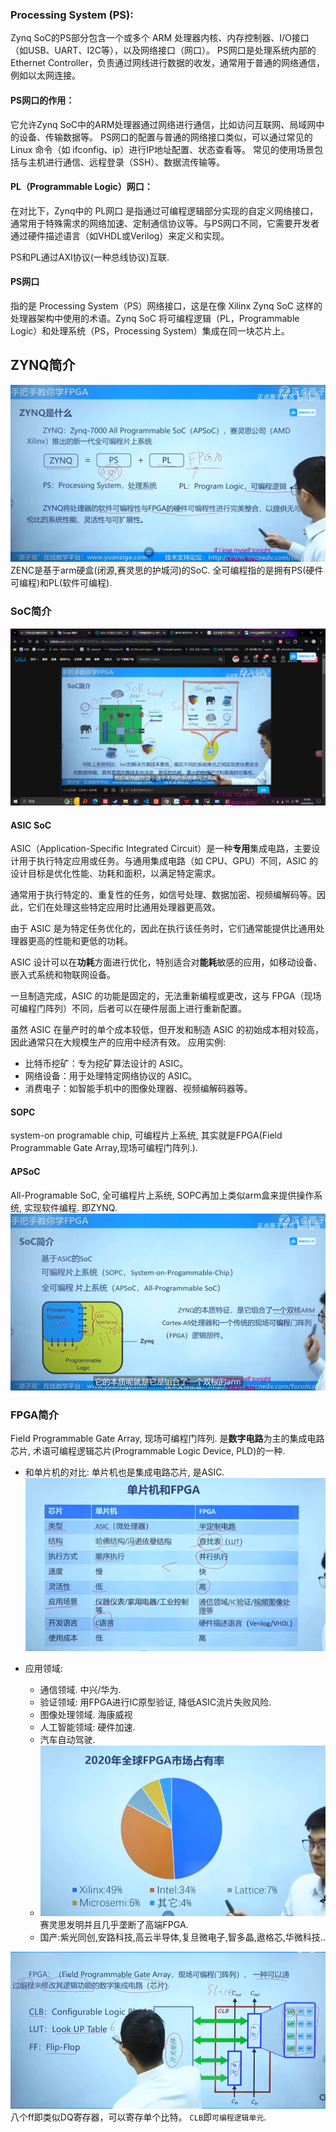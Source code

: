 



### Processing System (PS):
Zynq SoC的PS部分包含一个或多个 ARM 处理器内核、内存控制器、I/O接口（如USB、UART、I2C等），以及网络接口（网口）。
PS网口是处理系统内部的 Ethernet Controller，负责通过网线进行数据的收发，通常用于普通的网络通信，例如以太网连接。
#### PS网口的作用：
它允许Zynq SoC中的ARM处理器通过网络进行通信，比如访问互联网、局域网中的设备、传输数据等。
PS网口的配置与普通的网络接口类似，可以通过常见的 Linux 命令（如 ifconfig、ip）进行IP地址配置、状态查看等。
常见的使用场景包括与主机进行通信、远程登录（SSH）、数据流传输等。
#### PL（Programmable Logic）网口：
在对比下，Zynq中的 PL网口 是指通过可编程逻辑部分实现的自定义网络接口，通常用于特殊需求的网络加速、定制通信协议等。与PS网口不同，它需要开发者通过硬件描述语言（如VHDL或Verilog）来定义和实现。

PS和PL通过AXI协议(一种总线协议)互联.
#### PS网口
指的是 Processing System（PS）网络接口，这是在像 Xilinx Zynq SoC 这样的处理器架构中使用的术语。Zynq SoC 将可编程逻辑（PL，Programmable Logic）和处理系统（PS，Processing System）集成在同一块芯片上。



## ZYNQ简介
![alt text](image.png)
ZENC是基于arm硬盒(闭源,赛灵思的护城河)的SoC.
全可编程指的是拥有PS(硬件可编程)和PL(软件可编程).
### SoC简介
![alt text](image-1.png)

#### ASIC SoC
ASIC（Application-Specific Integrated Circuit）是一种**专用**集成电路，主要设计用于执行特定应用或任务。与通用集成电路（如 CPU、GPU）不同，ASIC 的设计目标是优化性能、功耗和面积，以满足特定需求。

通常用于执行特定的、重复性的任务，如信号处理、数据加密、视频编解码等。因此，它们在处理这些特定应用时比通用处理器更高效。

由于 ASIC 是为特定任务优化的，因此在执行该任务时，它们通常能提供比通用处理器更高的性能和更低的功耗。

ASIC 设计可以在**功耗**方面进行优化，特别适合对**能耗**敏感的应用，如移动设备、嵌入式系统和物联网设备。

一旦制造完成，ASIC 的功能是固定的，无法重新编程或更改，这与 FPGA（现场可编程门阵列）不同，后者可以在硬件层面上进行重新配置。

虽然 ASIC 在量产时的单个成本较低，但开发和制造 ASIC 的初始成本相对较高，因此通常只在大规模生产的应用中经济有效。
应用实例:
* 比特币挖矿：专为挖矿算法设计的 ASIC。
* 网络设备：用于处理特定网络协议的 ASIC。
* 消费电子：如智能手机中的图像处理器、视频编解码器等。
#### SOPC
system-on programable chip, 可编程片上系统, 其实就是FPGA(Field Programmable Gate Array,现场可编程门阵列.).
#### APSoC
All-Programable SoC, 全可编程片上系统, SOPC再加上类似arm盒来提供操作系统, 实现软件编程. 即ZYNQ.
![alt text](image-2.png)



### FPGA简介
Field Programmable Gate Array, 现场可编程门阵列. 是**数字电路**为主的集成电路芯片, 术语可编程逻辑芯片(Programmable Logic Device, PLD)的一种.

* 和单片机的对比:
单片机也是集成电路芯片, 是ASIC.
![alt text](image-3.png)

* 应用领域:
  * 通信领域. 中兴/华为.
  * 验证领域: 用FPGA进行IC原型验证, 降低ASIC流片失败风险. 
  * 图像处理领域. 海康威视
  * 人工智能领域: 硬件加速.
  * 汽车自动驾驶.
  * ![alt text](image-4.png)赛灵思发明并且几乎垄断了高端FPGA.
  * 国产:紫光同创,安路科技,高云半导体,复旦微电子,智多晶,遨格芯,华微科技..

![FPGA结构](image-5.png)
八个ff即类似DQ寄存器，可以寄存单个比特。
`CLB`即`可编程逻辑单元`.












